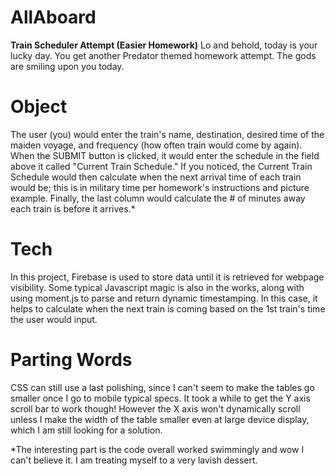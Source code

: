 # AllAboard
**Train Scheduler Attempt (Easier Homework)**
Lo and behold, today is your lucky day. You get another Predator themed homework attempt. The gods are smiling upon you today.

# Object
The user (you) would enter the train's name, destination, desired time of the maiden voyage, and frequency (how often train would come by
again). When the SUBMIT button is clicked, it would enter the schedule in the field above it called "Current Train Schedule." If you noticed, the Current Train Schedule would then calculate when the next arrival time of each train would be; this is in military time per homework's instructions and picture example. Finally, the last column would calculate the # of minutes away each train is before it arrives.* 

# Tech
In this project, Firebase is used to store data until it is retrieved for webpage visibility. Some typical Javascript magic is also
in the works, along with using moment.js to parse and return dynamic timestamping. In this case, it helps to calculate when 
the next train is coming based on the 1st train's time the user would input. 

# Parting Words
CSS can still use a last polishing, since I can't seem to make the tables go smaller once I go to mobile typical specs. It took a while to get the Y axis scroll bar to work though! However the X axis won't dynamically scroll unless I make the width of the table smaller even at large device display, which I am still looking for a solution. 

*The interesting part is the code overall worked swimmingly and wow I can't believe it. I am treating myself to a very lavish dessert.
